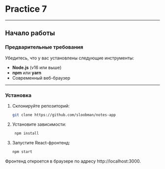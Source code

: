# Practice 7

---

## Начало работы

### Предварительные требования

Убедитесь, что у вас установлены следующие инструменты:
- **Node.js** (v16 или выше)
- **npm** или **yarn**
- Современный веб-браузер

---

### Установка

1. Склонируйте репозиторий:
   ```bash
   git clone https://github.com/sloobman/notes-app
2. Установите зависимости:
   ```bash
    npm install
3. Запустите React-фронтенд:
    ```bash
   npm start
Фронтенд откроется в браузере по адресу http://localhost:3000.


